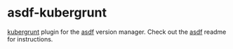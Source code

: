 # asdf-kubergrunt

[kubergrunt](https://github.com/gruntwork-io/kubergrunt) plugin for the [asdf](https://github.com/asdf-vm/asdf) version manager.
Check out the [asdf](https://github.com/asdf-vm/asdf) readme for instructions.
